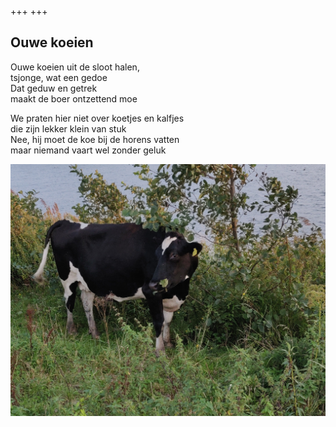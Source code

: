 +++
+++

## Ouwe koeien

Ouwe koeien uit de sloot halen, \
tsjonge, wat een gedoe \
Dat geduw en getrek \
maakt de boer ontzettend moe

We praten hier niet over koetjes en kalfjes \
die zijn lekker klein van stuk \
Nee, hij moet de koe bij de horens vatten \
maar niemand vaart wel zonder geluk

![koeien](koe.jpg)
